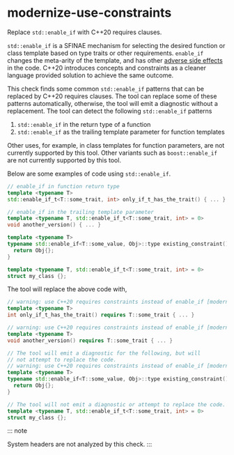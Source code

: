 # modernize-use-constraints

Replace `std::enable_if` with C++20 requires clauses.

`std::enable_if` is a SFINAE mechanism for selecting the desired
function or class template based on type traits or other requirements.
`enable_if` changes the meta-arity of the template, and has other
[adverse side
effects](https://open-std.org/JTC1/SC22/WG21/docs/papers/2016/p0225r0.html)
in the code. C++20 introduces concepts and constraints as a cleaner
language provided solution to achieve the same outcome.

This check finds some common `std::enable_if` patterns that can be
replaced by C++20 requires clauses. The tool can replace some of these
patterns automatically, otherwise, the tool will emit a diagnostic
without a replacement. The tool can detect the following
`std::enable_if` patterns

1.  `std::enable_if` in the return type of a function
2.  `std::enable_if` as the trailing template parameter for function
    templates

Other uses, for example, in class templates for function parameters, are
not currently supported by this tool. Other variants such as
`boost::enable_if` are not currently supported by this tool.

Below are some examples of code using `std::enable_if`.

```c++
// enable_if in function return type
template <typename T>
std::enable_if_t<T::some_trait, int> only_if_t_has_the_trait() { ... }

// enable_if in the trailing template parameter
template <typename T, std::enable_if_t<T::some_trait, int> = 0>
void another_version() { ... }

template <typename T>
typename std::enable_if<T::some_value, Obj>::type existing_constraint() requires (T::another_value) {
  return Obj{};
}

template <typename T, std::enable_if_t<T::some_trait, int> = 0>
struct my_class {};
```

The tool will replace the above code with,

```c++
// warning: use C++20 requires constraints instead of enable_if [modernize-use-constraints]
template <typename T>
int only_if_t_has_the_trait() requires T::some_trait { ... }

// warning: use C++20 requires constraints instead of enable_if [modernize-use-constraints]
template <typename T>
void another_version() requires T::some_trait { ... }

// The tool will emit a diagnostic for the following, but will
// not attempt to replace the code.
// warning: use C++20 requires constraints instead of enable_if [modernize-use-constraints]
template <typename T>
typename std::enable_if<T::some_value, Obj>::type existing_constraint() requires (T::another_value) {
  return Obj{};
}

// The tool will not emit a diagnostic or attempt to replace the code.
template <typename T, std::enable_if_t<T::some_trait, int> = 0>
struct my_class {};
```

::: note

System headers are not analyzed by this check.
:::
